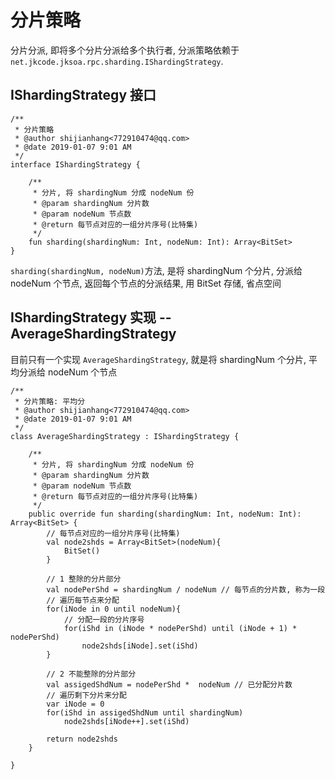 # 分片策略

分片分派, 即将多个分片分派给多个执行者, 分派策略依赖于 `net.jkcode.jksoa.rpc.sharding.IShardingStrategy`.

## IShardingStrategy 接口

```
/**
 * 分片策略
 * @author shijianhang<772910474@qq.com>
 * @date 2019-01-07 9:01 AM
 */
interface IShardingStrategy {

    /**
     * 分片, 将 shardingNum 分成 nodeNum 份
     * @param shardingNum 分片数
     * @param nodeNum 节点数
     * @return 每节点对应的一组分片序号(比特集)
     */
    fun sharding(shardingNum: Int, nodeNum: Int): Array<BitSet>
}
```

`sharding(shardingNum, nodeNum)`方法, 是将 shardingNum 个分片, 分派给 nodeNum 个节点, 返回每个节点的分派结果, 用 BitSet 存储, 省点空间

## IShardingStrategy 实现 -- AverageShardingStrategy

目前只有一个实现 `AverageShardingStrategy`, 就是将 shardingNum 个分片, 平均分派给 nodeNum 个节点

```
/**
 * 分片策略: 平均分
 * @author shijianhang<772910474@qq.com>
 * @date 2019-01-07 9:01 AM
 */
class AverageShardingStrategy : IShardingStrategy {

    /**
     * 分片, 将 shardingNum 分成 nodeNum 份
     * @param shardingNum 分片数
     * @param nodeNum 节点数
     * @return 每节点对应的一组分片序号(比特集)
     */
    public override fun sharding(shardingNum: Int, nodeNum: Int): Array<BitSet> {
        // 每节点对应的一组分片序号(比特集)
        val node2shds = Array<BitSet>(nodeNum){
            BitSet()
        }

        // 1 整除的分片部分
        val nodePerShd = shardingNum / nodeNum // 每节点的分片数, 称为一段
        // 遍历每节点来分配
        for(iNode in 0 until nodeNum){
            // 分配一段的分片序号
            for(iShd in (iNode * nodePerShd) until (iNode + 1) * nodePerShd)
                node2shds[iNode].set(iShd)
        }

        // 2 不能整除的分片部分
        val assigedShdNum = nodePerShd *  nodeNum // 已分配分片数
        // 遍历剩下分片来分配
        var iNode = 0
        for(iShd in assigedShdNum until shardingNum)
            node2shds[iNode++].set(iShd)

        return node2shds
    }

}
```